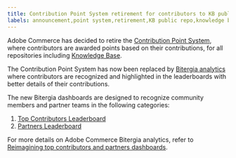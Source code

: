 ```yaml
---
title: Contribution Point System retirement for contributors to KB public repo
labels: announcement,point system,retirement,KB public repo,knowledge base,contributors,community,Bitergia,point system,reward,award points,Contribution Point System
---
```


Adobe Commerce has decided to retire the [Contribution Point System](https://github.com/magento/knowledge-base/blob/main/docs/contribution-points.md), where contributors are awarded points based on their contributions, for all repositories including [Knowledge Base](https://github.com/magento/knowledge-base).

The Contribution Point System has now been replaced by [Bitergia analytics](https://blog.bitergia.com/2018/09/18/customizing-bitergia-analytics-dashboard-for-your-goals-and-metrics/) where contributors are recognized and highlighted in the leaderboards with better details of their contributions.

The new Bitergia dashboards are designed to recognize community members and partner teams in the following categories:

1. [Top Contributors Leaderboard](https://statistic.magento.engineering/app/kibana#/dashboard/41dc0c60-fa06-11eb-bbaa-dd6ca6f8fda8?_g=(refreshInterval:(pause:!t,value:0),time:(from:now%2Fy,mode:quick,to:now))&_a=(description:'',filters:!(),fullScreenMode:!f,options:(darkTheme:!f,hidePanelTitles:!f,useMargins:!t),panels:!((embeddableConfig:(),gridData:(h:15,i:'1',w:24,x:0,y:0),id:f73aca60-fb9b-11eb-bbaa-dd6ca6f8fda8,panelIndex:'1',title:'Most%20active%20contributors',type:visualization,version:'6.8.6'),(embeddableConfig:(),gridData:(h:15,i:'3',w:24,x:0,y:15),id:'4c9b55f0-fee0-11eb-bbaa-dd6ca6f8fda8',panelIndex:'3',title:'Communication%20masters',type:visualization,version:'6.8.6'),(embeddableConfig:(),gridData:(h:15,i:'6',w:24,x:24,y:0),id:'616af3f0-05ed-11ec-bbaa-dd6ca6f8fda8',panelIndex:'6',title:'Most%20active%20maintainers',type:visualization,version:'6.8.6'),(embeddableConfig:(),gridData:(h:15,i:'7',w:24,x:0,y:30),id:'251bac30-05db-11ec-bbaa-dd6ca6f8fda8',panelIndex:'7',title:'Most%20active%20reporters',type:visualization,version:'6.8.6'),(embeddableConfig:(),gridData:(h:15,i:'8',w:24,x:24,y:15),id:fc779e40-14fa-11ec-bbaa-dd6ca6f8fda8,panelIndex:'8',title:'Most%20active%20quality%20contributors',type:visualization,version:'6.8.6'),(embeddableConfig:(),gridData:(h:15,i:'10',w:24,x:24,y:30),id:'12119430-311c-11ec-bbaa-dd6ca6f8fda8',panelIndex:'10',title:'First-time%20contributors',type:visualization,version:'6.8.6'),(embeddableConfig:(),gridData:(h:15,i:'11',w:24,x:0,y:45),id:'4fea96d0-32bb-11ec-bbaa-dd6ca6f8fda8',panelIndex:'11',type:visualization,version:'6.8.6')),query:(language:lucene,query:''),timeRestore:!f,title:'Top%20Contributors%20Leaderboard',viewMode:view))
1. [Partners Leaderboard](https://magento.biterg.io/app/kibana#/dashboard/111a9de0-36aa-11ec-bbaa-dd6ca6f8fda8?_g=(refreshInterval:(pause:!t,value:0),time:(from:now-10y,mode:relative,to:now))&_a=(description:'',filters:!(),fullScreenMode:!f,options:(darkTheme:!f,hidePanelTitles:!f,useMargins:!t),panels:!((embeddableConfig:(),gridData:(h:15,i:'1',w:24,x:0,y:15),id:github_pull_requests_organizations_backlog,panelIndex:'1',title:'Open%20Pull%20Requests',type:visualization,version:'6.8.6'),(embeddableConfig:(),gridData:(h:15,i:'3',w:24,x:24,y:15),id:github_issues_organizations_backlog,panelIndex:'3',title:'Open%20Issues',type:visualization,version:'6.8.6'),(embeddableConfig:(),gridData:(h:15,i:'6',w:24,x:24,y:0),id:e5d5d770-d17f-11ea-afd3-73617347224c,panelIndex:'6',title:Rank,type:visualization,version:'6.8.6'),(embeddableConfig:(),gridData:(h:15,i:'7',w:24,x:0,y:0),id:'73a7e3f0-dda0-11ea-afd3-73617347224c',panelIndex:'7',title:'Contribution%20activity',type:visualization,version:'6.8.6')),query:(language:lucene,query:''),timeRestore:!f,title:'Partners%20Leaderboard',viewMode:view))

For more details on Adobe Commerce Bitergia analytics, refer to [Reimagining top contributors and partners dashboards](https://community.magento.com/t5/Magento-DevBlog/Reimagining-top-contributors-and-partners-dashboards/ba-p/485863).
